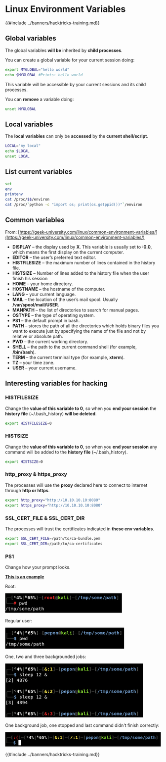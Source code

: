# Linux Environment Variables

{{#include ../banners/hacktricks-training.md}}

## Global variables

The global variables **will be** inherited by **child processes**.

You can create a global variable for your current session doing:

```bash
export MYGLOBAL="hello world"
echo $MYGLOBAL #Prints: hello world
```

This variable will be accessible by your current sessions and its child processes.

You can **remove** a variable doing:

```bash
unset MYGLOBAL
```

## Local variables

The **local variables** can only be **accessed** by the **current shell/script**.

```bash
LOCAL="my local"
echo $LOCAL
unset LOCAL
```

## List current variables

```bash
set
env
printenv
cat /proc/$$/environ
cat /proc/`python -c "import os; print(os.getppid())"`/environ
```

## Common variables

From: [https://geek-university.com/linux/common-environment-variables/](https://geek-university.com/linux/common-environment-variables/)

- **DISPLAY** – the display used by **X**. This variable is usually set to **:0.0**, which means the first display on the current computer.
- **EDITOR** – the user’s preferred text editor.
- **HISTFILESIZE** – the maximum number of lines contained in the history file.
- **HISTSIZE** – Number of lines added to the history file when the user finish his session
- **HOME** – your home directory.
- **HOSTNAME** – the hostname of the computer.
- **LANG** – your current language.
- **MAIL** – the location of the user’s mail spool. Usually **/var/spool/mail/USER**.
- **MANPATH** – the list of directories to search for manual pages.
- **OSTYPE** – the type of operating system.
- **PS1** – the default prompt in bash.
- **PATH** – stores the path of all the directories which holds binary files you want to execute just by specifying the name of the file and not by relative or absolute path.
- **PWD** – the current working directory.
- **SHELL** – the path to the current command shell (for example, **/bin/bash**).
- **TERM** – the current terminal type (for example, **xterm**).
- **TZ** – your time zone.
- **USER** – your current username.

## Interesting variables for hacking

### **HISTFILESIZE**

Change the **value of this variable to 0**, so when you **end your session** the **history file** (\~/.bash_history) **will be deleted**.

```bash
export HISTFILESIZE=0
```

### **HISTSIZE**

Change the **value of this variable to 0**, so when you **end your session** any command will be added to the **history file** (\~/.bash_history).

```bash
export HISTSIZE=0
```

### http_proxy & https_proxy

The processes will use the **proxy** declared here to connect to internet through **http or https**.

```bash
export http_proxy="http://10.10.10.10:8080"
export https_proxy="http://10.10.10.10:8080"
```

### SSL_CERT_FILE & SSL_CERT_DIR

The processes will trust the certificates indicated in **these env variables**.

```bash
export SSL_CERT_FILE=/path/to/ca-bundle.pem
export SSL_CERT_DIR=/path/to/ca-certificates
```

### PS1

Change how your prompt looks.

[**This is an example**](https://gist.github.com/carlospolop/43f7cd50f3deea972439af3222b68808)

Root:

![](<../images/image (897).png>)

Regular user:

![](<../images/image (740).png>)

One, two and three backgrounded jobs:

![](<../images/image (145).png>)

One background job, one stopped and last command didn't finish correctly:

![](<../images/image (715).png>)

{{#include ../banners/hacktricks-training.md}}
